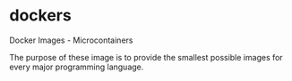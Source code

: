 # dockers
Docker Images - Microcontainers

The purpose of these image is to provide the smallest possible images for every major programming language.


